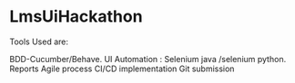 # LmsUiHackathon

Tools Used are: 

BDD-Cucumber/Behave.
UI Automation : Selenium java /selenium python.
Reports 
Agile process
CI/CD implementation 
Git submission 

